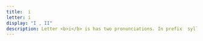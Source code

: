 ```yaml
---
title:  i
letter: i 
display: "I , II" 
description: Letter <b>i</b> is has two pronunciations. In prefix  syllables preceding an <b>n</b>, short <b>i</b> may be pronounced as in English 'sit'. Otherwise short <b>i</b> is pronounced as the <b>ee</b> of English 'see'. Short <b>i</b> is always pronounced as in English 'see' when it occurs before glottal stop (apostrophe) or <b>h</b>. Long <b>ii</b> is always pronounced as in English  'see' regardless of where it occurs. In addition, letter <b>ii</b> has a longer duration than <b>i</b>.
---
```



